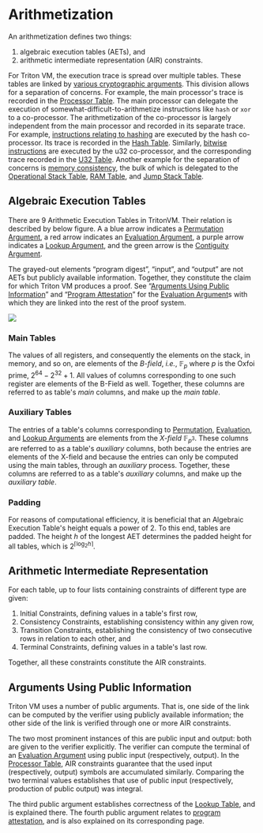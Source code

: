# Arithmetization

An arithmetization defines two things:

1. algebraic execution tables (AETs), and
1. arithmetic intermediate representation (AIR) constraints.

For Triton VM, the execution trace is spread over multiple tables.
These tables are linked by [various cryptographic arguments](table-linking.md).
This division allows for a separation of concerns.
For example, the main processor's trace is recorded in the [Processor Table](processor-table.md).
The main processor can delegate the execution of somewhat-difficult-to-arithmetize instructions like `hash` or `xor` to a co-processor.
The arithmetization of the co-processor is largely independent from the main processor and recorded in its separate trace.
For example, [instructions relating to hashing](instructions.md#hashing) are executed by the hash co-processor.
Its trace is recorded in the [Hash Table](hash-table.md).
Similarly, [bitwise instructions](instructions.md#bitwise-arithmetic-on-stack) are executed by the u32 co-processor, and the corresponding trace recorded in the [U32 Table](u32-table.md).
Another example for the separation of concerns is [memory consistency](memory-consistency.md), the bulk of which is delegated to the [Operational Stack Table](operational-stack-table.md), [RAM Table](random-access-memory-table.md), and [Jump Stack Table](jump-stack-table.md).

## Algebraic Execution Tables

There are 9 Arithmetic Execution Tables in TritonVM.
Their relation is described by below figure.
A a blue arrow indicates a [Permutation Argument](permutation-argument.md), a red arrow indicates an [Evaluation Argument](evaluation-argument.md), a purple arrow indicates a [Lookup Argument](lookup-argument.md), and the green arrow is the [Contiguity Argument](contiguity-of-memory-pointer-regions.md).

The grayed-out elements “program digest”, “input”, and “output” are not AETs but publicly available information.
Together, they constitute the claim for which Triton VM produces a proof.
See “[Arguments Using Public Information](arithmetization.md#arguments-using-public-information)” and “[Program Attestation](program-attestation.md)” for the [Evaluation Argument](evaluation-argument.md)s with which they are linked into the rest of the proof system.

![](img/aet-relations.png)

### Main Tables

The values of all registers, and consequently the elements on the stack, in memory, and so on, are elements of the _B-field_, _i.e._, $\mathbb{F}_p$ where $p$ is the Oxfoi prime, $2^{64}-2^{32}+1$.
All values of columns corresponding to one such register are elements of the B-Field as well.
Together, these columns are referred to as table's _main_ columns, and make up the _main table_.

### Auxiliary Tables

The entries of a table's columns corresponding to [Permutation](permutation-argument.md), [Evaluation](evaluation-argument.md), and [Lookup Arguments](lookup-argument.md) are elements from the _X-field_ $\mathbb{F}_{p^3}$.
These columns are referred to as a table's _auxiliary_ columns, both because the entries are elements of the X-field and because the entries can only be computed using the main tables, through an _auxiliary_ process.
Together, these columns are referred to as a table's _auxiliary_ columns, and make up the _auxiliary table_.

### Padding

For reasons of computational efficiency, it is beneficial that an Algebraic Execution Table's height equals a power of 2.
To this end, tables are padded.
The height $h$ of the longest AET determines the padded height for all tables, which is $2^{\lceil\log_2 h\rceil}$.

## Arithmetic Intermediate Representation

For each table, up to four lists containing constraints of different type are given:

1. Initial Constraints, defining values in a table's first row,
1. Consistency Constraints, establishing consistency within any given row,
1. Transition Constraints, establishing the consistency of two consecutive rows in relation to each other, and
1. Terminal Constraints, defining values in a table's last row.

Together, all these constraints constitute the AIR constraints.

## Arguments Using Public Information

Triton VM uses a number of public arguments.
That is, one side of the link can be computed by the verifier using publicly available information;
the other side of the link is verified through one or more AIR constraints.

The two most prominent instances of this are public input and output:
both are given to the verifier explicitly.
The verifier can compute the terminal of an [Evaluation Argument](evaluation-argument.md) using public input (respectively, output).
In the [Processor Table](processor-table.md), AIR constraints guarantee that the used input (respectively, output) symbols are accumulated similarly.
Comparing the two terminal values establishes that use of public input (respectively, production of public output) was integral.

The third public argument establishes correctness of the [Lookup Table](lookup-table.md), and is explained there.
The fourth public argument relates to [program attestation](program-attestation.md), and is also explained on its corresponding page.
